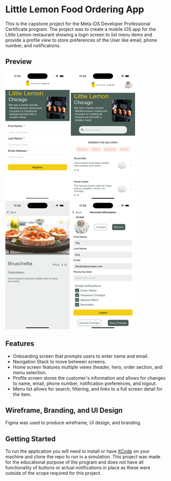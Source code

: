 # Little Lemon Food Ordering App
This is the capstone project for the Meta iOS Developer Professional Certificate program. The project was to create a mobile iOS app for the Little Lemon restaurant 
showing a login screen to list menu items and provide a profile view to store preferences of the User like email, phone number, and notifications.

## Preview
<img src="LittleLemonCapstone/Misc/Screenshots/OnBoarding.png" alt="OnBoarding Screen" width=200 height=400>
<img src="LittleLemonCapstone/Misc/Screenshots/Main.png" alt="Main" width=200 height=400>
<img src="LittleLemonCapstone/Misc/Screenshots/ItemDetail.png" alt="Item Detail" width=200 height=400>
<img src="LittleLemonCapstone/Misc/Screenshots/Profile.png" alt="Profile" width=200 height=400>

## Features
- Onboarding screen that prompts users to enter name and email.
- Navigation Stack to move between screens.
- Home screen features multiple views (header, hero, order section, and menu selection.
- Profile screen stores the customer's information and allows for changes to name, email, phone number, notification preferences, and logout.
- Menu list allows for search, filtering, and links to a full screen detail for the item.

## Wireframe, Branding, and UI Design
Figma was used to produce wireframe, UI design, and branding.


## Getting Started
To run the application you will need to install or have [XCode](https://developer.apple.com/documentation/safari-developer-tools/installing-xcode-and-simulators) on your machine and clone the repo to run in a simulation. This project was made for the educational purpose 
of the program and does not have all functionality of buttons or actual notifications in place as these were outside of the scope required for this project.
